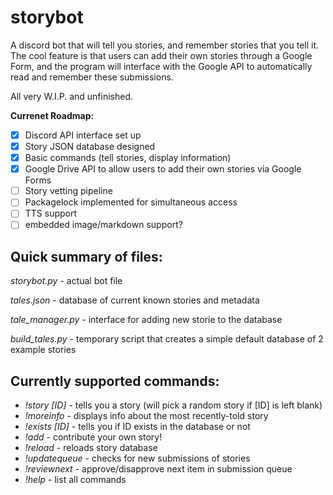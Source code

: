 # storybot
A discord bot that will tell you stories, and remember stories that you tell it. The cool feature is that users can add their own stories through a Google Form, and the program will interface with the Google API to automatically read and remember these submissions.

All very W.I.P. and unfinished.

**Currenet Roadmap:**
 - [x] Discord API interface set up
 - [x] Story JSON database designed
 - [x] Basic commands (tell stories, display information)
 - [x] Google Drive API to allow users to add their own stories via Google Forms
 - [ ] Story vetting pipeline
 - [ ] Packagelock implemented for simultaneous access
 - [ ] TTS support
 - [ ] embedded image/markdown support?
 
Quick summary of files:
----

*storybot.py* - actual bot file

*tales.json* - database of current known stories and metadata

*tale_manager.py* - interface for adding new storie to the database

*build_tales.py* - temporary script that creates a simple default database of 2 example stories

Currently supported commands:
----
 - *!story [ID]* - tells you a story (will pick a random story if [ID] is left blank)
 - *!moreinfo* - displays info about the most recently-told story
 - *!exists [ID]* - tells you if ID exists in the database or not
 - *!add* - contribute your own story!
 - *!reload* - reloads story database
 - *!updatequeue* - checks for new submissions of stories
 - *!reviewnext* - approve/disapprove next item in submission queue
 - *!help* - list all commands

